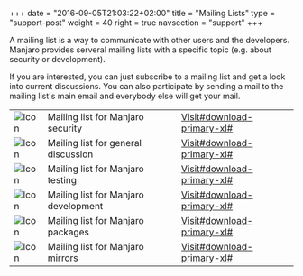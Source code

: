 +++
date = "2016-09-05T21:03:22+02:00"
title = "Mailing Lists"
type = "support-post"
weight = 40
right = true
navsection = "support"
+++

A mailing list is a way to communicate with other users and the developers. Manjaro provides serveral mailing lists with a specific topic (e.g. about security or development).

If you are interested, you can just subscribe to a mailing list and get a look into current discussions. You can also participate by sending a mail to the mailing list's main  email and everybody else will get your mail.

|   |   | |
|---|---|---|
| ![Icon](;baseurl;/img/contact/mail.svg) | Mailing list for Manjaro security  | [Visit#download-primary-xl#](https://lists.manjaro.org/mailman/listinfo/manjaro-security) |
| ![Icon](;baseurl;/img/contact/mail.svg) | Mailing list for general discussion  | [Visit#download-primary-xl#](https://lists.manjaro.org/mailman/listinfo/manjaro-general) |
| ![Icon](;baseurl;/img/contact/mail.svg) | Mailing list for Manjaro testing  | [Visit#download-primary-xl#](https://lists.manjaro.org/mailman/listinfo/manjaro-testing) |
| ![Icon](;baseurl;/img/contact/mail.svg) | Mailing list for Manjaro development  | [Visit#download-primary-xl#](https://lists.manjaro.org/mailman/listinfo/manjaro-dev) |
| ![Icon](;baseurl;/img/contact/mail.svg) | Mailing list for Manjaro packages  | [Visit#download-primary-xl#](https://lists.manjaro.org/mailman/listinfo/manjaro-packages) |
| ![Icon](;baseurl;/img/contact/mail.svg) | Mailing list for Manjaro mirrors  | [Visit#download-primary-xl#](https://lists.manjaro.org/mailman/listinfo/manjaro-mirrors) |
